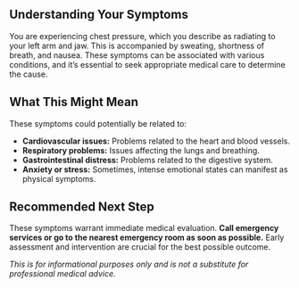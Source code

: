 ## Understanding Your Symptoms

You are experiencing chest pressure, which you describe as radiating to your left arm and jaw.  This is accompanied by sweating, shortness of breath, and nausea.  These symptoms can be associated with various conditions, and it’s essential to seek appropriate medical care to determine the cause.

## What This Might Mean

These symptoms could potentially be related to:

* **Cardiovascular issues:** Problems related to the heart and blood vessels.
* **Respiratory problems:** Issues affecting the lungs and breathing.
* **Gastrointestinal distress:** Problems related to the digestive system.
* **Anxiety or stress:**  Sometimes, intense emotional states can manifest as physical symptoms.

## Recommended Next Step

These symptoms warrant immediate medical evaluation. **Call emergency services or go to the nearest emergency room as soon as possible.**  Early assessment and intervention are crucial for the best possible outcome.


*This is for informational purposes only and is not a substitute for professional medical advice.*